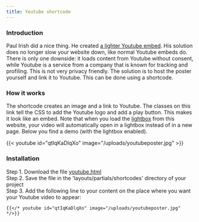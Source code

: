 ```yaml
---
title: Youtube shortcode
---
```


### Introduction

Paul Irish did a nice thing. He created [a lighter Youtube embed](https://github.com/paulirish/lite-youtube-embed). His solution does no longer slow your website down, like normal Youtube embeds do. There is only one downside: it loads content from Youtube without consent, while Youtube is a service from a company that is known for tracking and profiling. This is not very privacy friendly. The solution is to host the poster yourself and link it to Youtube. This can be done using a shortcode.

### How it works

The shortcode creates an image and a link to Youtube. The classes on this link tell the CSS to add the Youtube logo and add a play button. This makes it look like an embed. Note that when you load the [lightbox](/add-ons/lightbox/) from this website, your video will automatically open in a lightbox instead of in a new page. Below you find a demo (with the lightbox enabled).

{{< youtube id="qtIqKaDlqXo" image="/uploads/youtubeposter.jpg" >}}

### Installation

Step 1. Download the file [youtube.html](https://raw.githubusercontent.com/jhvanderschee/hugocodex/main/layouts/shortcodes/youtube.html)
<br />Step 2. Save the file in the 'layouts/partials/shortcodes' directory of your project
<br />Step 3. Add the following line to your content on the place where you want your Youtube video to appear:

```
{{</* youtube id="qtIqKaDlqXo" image="/uploads/youtubeposter.jpg" */>}}
```
